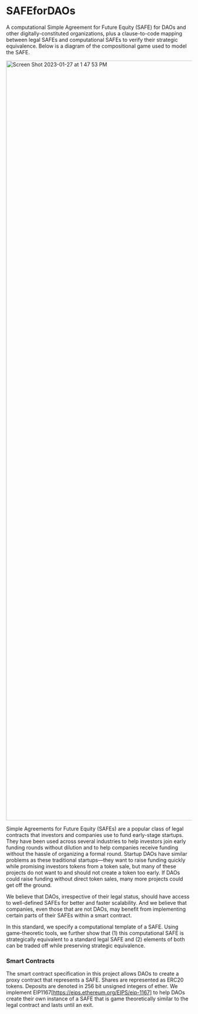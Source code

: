 # SAFEforDAOs
A computational Simple Agreement for Future Equity (SAFE) for DAOs and other digitally-constituted organizations, plus a clause-to-code mapping between legal SAFEs and computational SAFEs to verify their strategic equivalence. Below is a diagram of the compositional game used to model the SAFE.

<img width="2061" alt="Screen Shot 2023-01-27 at 1 47 53 PM" src="https://user-images.githubusercontent.com/40670744/215169706-41ea459c-7fd0-47e1-be07-11a1b9b2a703.png">

Simple Agreements for Future Equity (SAFEs) are a popular class of legal contracts that investors and companies use to fund early-stage startups. They have been used across several industries to help investors join early funding rounds without dilution and to help companies receive funding without the hassle of organizing a formal round. Startup DAOs have similar problems as these traditional startups—they want to raise funding quickly while promising investors tokens from a token sale, but many of these projects do not want to and should not create a token too early. If DAOs could raise funding without direct token sales, many more projects could get off the ground.

We believe that DAOs, irrespective of their legal status, should have access to well-defined SAFEs for better and faster scalability. And we believe that companies, even those that are not DAOs, may benefit from implementing certain parts of their SAFEs within a smart contract. 

In this standard, we specify a computational template of a SAFE. Using game-theoretic tools, we further show that (1) this computational SAFE is strategically equivalent to a standard legal SAFE and (2) elements of both can be traded off while preserving strategic equivalence.

### Smart Contracts
The smart contract specification in this project allows DAOs to create a proxy contract that represents a SAFE. Shares are represented as ERC20 tokens. Deposits are denoted in 256 bit unsigned integers of ether. We implement EIP1167[https://eips.ethereum.org/EIPS/eip-1167] to help DAOs create their own instance of a SAFE that is game theoretically similar to the legal contract and lasts until an exit. 
